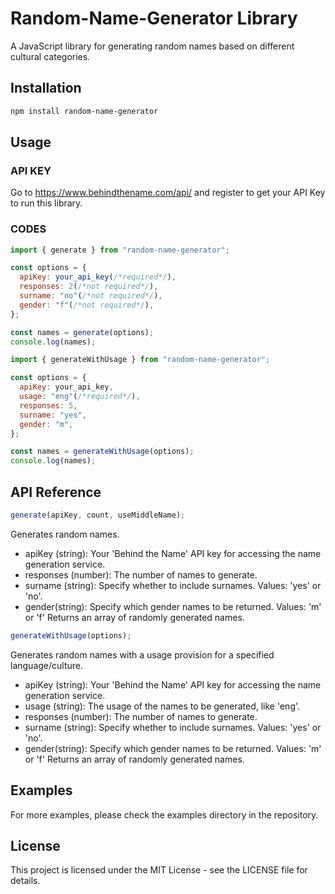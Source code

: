 # Random-Name-Generator Library

A JavaScript library for generating random names based on different cultural categories.

## Installation

```bash
npm install random-name-generator
```

## Usage

### API KEY

Go to https://www.behindthename.com/api/ and register to get your API Key to run this library.

### CODES

```javascript
import { generate } from "random-name-generator";

const options = {
  apiKey: your_api_key(/*required*/),
  responses: 2(/*not required*/),
  surname: "no"(/*not required*/),
  gender: "f"(/*not required*/),
};

const names = generate(options);
console.log(names);
```

```javascript
import { generateWithUsage } from "random-name-generator";

const options = {
  apiKey: your_api_key,
  usage: "eng"(/*required*/),
  responses: 5,
  surname: "yes",
  gender: "m",
};

const names = generateWithUsage(options);
console.log(names);
```

## API Reference

```javascript
generate(apiKey, count, useMiddleName);
```

Generates random names.

- apiKey (string): Your 'Behind the Name' API key for accessing the name generation service.
- responses (number): The number of names to generate.
- surname (string): Specify whether to include surnames. Values: 'yes' or 'no'.
- gender(string): Specify which gender names to be returned. Values: 'm' or 'f'
  Returns an array of randomly generated names.

```javascript
generateWithUsage(options);
```

Generates random names with a usage provision for a specified language/culture.

- apiKey (string): Your 'Behind the Name' API key for accessing the name generation service.
- usage (string): The usage of the names to be generated, like 'eng'.
- responses (number): The number of names to generate.
- surname (string): Specify whether to include surnames. Values: 'yes' or 'no'.
- gender(string): Specify which gender names to be returned. Values: 'm' or 'f'
  Returns an array of randomly generated names.

## Examples

For more examples, please check the examples directory in the repository.

## License

This project is licensed under the MIT License - see the LICENSE file for details.

